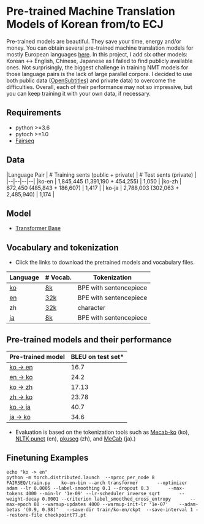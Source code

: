 # Pre-trained Machine Translation Models of Korean from/to ECJ

Pre-trained models are beautiful. They save your time, energy and/or money. 
You can obtain several pre-trained machine translation models for mostly European languages [here](https://github.com/pytorch/fairseq/blob/master/examples/translation/README.md).
In this project, I add six other models: Korean <-> English, Chinese, Japanese as I failed to find publicly available
 ones.
Not surprisingly, the biggest challenge in training NMT models for those language pairs is the lack of large parallel corpora.
I decided to use both public data ([OpenSubtitles](http://opus.nlpl.eu/OpenSubtitles-v2018.php)) and private data) to overcome the difficulties.
Overall, each of their performance may not so impressive, but you can keep training it with your own data, if necessary.

## Requirements
* python >=3.6
* pytoch >=1.0
* [Fairseq](https://github.com/pytorch/fairseq)


## Data
|Language Pair | # Training sents (public + private) | # Test sents (private) |
|--|--|--|--|
|ko-en | 1,845,445 (1,391,190 + 454,255) | 1,050 | 
|ko-zh | 672,450 (485,843 + 186,607) | 1,417 |
| ko-ja | 2,788,003 (302,063 + 2,485,940) | 1,174 |

## Model
* [Transformer Base](https://arxiv.org/abs/1706.03762)

## Vocabulary and tokenization
* Click the links to download the pretrained models and vocabulary files.

|Language | # Vocab. | Tokenization |
|--|--|--|
|[ko](https://www.dropbox.com/s/hn2osffn1onycxa/wiki.ko.model?dl=0) | [8k](https://www.dropbox.com/s/98vmysovz8hpv6x/wiki.ko.dict?dl=0) |  BPE with sentencepiece | 
|[en](https://www.dropbox.com/s/5xoh2sjic1jalbw/gutenberg.model?dl=0) | [32k](https://www.dropbox.com/s/trcrvhd9vs2iwwa/gutenberg.dict?dl=0) | BPE with sentencepiece |
| zh | [32k](https://www.dropbox.com/s/x56g5aqjy7pll51/opensubtitles.zh.dict?dl=0) | character |
| [ja](https://www.dropbox.com/s/37xs58y9hvx9f6f/wiki.ja.model?dl=0) | [8k](https://www.dropbox.com/s/wqk5ba9m2dfbujg/wiki.ja.dict?dl=0) | BPE with sentencepiece |


## Pre-trained models and their performance

|  Pre-trained model | BLEU on test set* | 
|--|--|
|  [ko -> en](https://www.dropbox.com/s/cmvkxxk1zr2cmnf/ko-en.zip?dl=0) | 16.7 |
|  [en -> ko](https://www.dropbox.com/s/t8l9lk61rwiica5/en-ko.zip?dl=0) | 24.2 |
| [ko -> zh](https://www.dropbox.com/s/wp2d05403f5r9xq/ko-zh.zip?dl=0) | 17.13 | 
|[zh -> ko](https://www.dropbox.com/s/qe1q4uslmvkyoa2/zh-ko.zip?dl=0) | 23.78 |
| [ko -> ja](https://www.dropbox.com/s/r00uu48815jx1j1/ko-ja.zip?dl=0) |40.7 |
|[ja -> ko](https://www.dropbox.com/s/4fs14yvdn0tq24u/ja-ko.zip?dl=0)| 34.6 |

* Evaluation is based on the tokenization tools such as [Mecab-ko](https://bitbucket.org/eunjeon/mecab-ko/src/master/) (ko), [NLTK punct](https://www.nltk.org/api/nltk.tokenize.html) (en), [pkuseg](https://github.com/lancopku/pkuseg-python) (zh), and [MeCab](https://github.com/SamuraiT/mecab-python3) (ja).)

## Finetuning Examples

```
echo "ko -> en"
python -m torch.distributed.launch  --nproc_per_node 8 FAIRSEQ/train.py    ko-en-bin --arch transformer       --optimizer adam --lr 0.0005 --label-smoothing 0.1 --dropout 0.3       --max-tokens 4000 --min-lr '1e-09' --lr-scheduler inverse_sqrt       --weight-decay 0.0001 --criterion label_smoothed_cross_entropy       --max-epoch 80 --warmup-updates 4000 --warmup-init-lr '1e-07'    --adam-betas '(0.9, 0.98)'   --save-dir train/ko-en/ckpt  --save-interval 1 --restore-file checkpoint77.pt
```